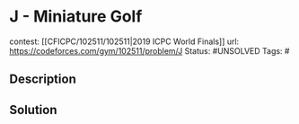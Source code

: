# J - Miniature Golf

contest: [[CFICPC/102511/102511|2019 ICPC World Finals]]
url: https://codeforces.com/gym/102511/problem/J
Status: #UNSOLVED
Tags: #

## Description

## Solution

